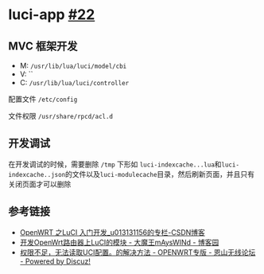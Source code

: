 # luci-app [#22](https://github.com/vhxubo/blog/issues/22)

## MVC 框架开发

- M: `/usr/lib/lua/luci/model/cbi`
- V: ``
- C: `/usr/lib/lua/luci/controller`

配置文件 `/etc/config`

文件权限 `/usr/share/rpcd/acl.d`

## 开发调试

在开发调试的时候，需要删除 `/tmp` 下形如 `luci-indexcache...lua`和`luci-indexcache..json`的文件以及`luci-modulecache`目录，然后刷新页面，并且只有关闭页面才可以删除

## 参考链接

- [OpenWRT 之LuCI 入门开发_u013131156的专栏-CSDN博客](https://blog.csdn.net/u013131156/article/details/45824203)
- [开发OpenWrt路由器上LuCI的模块 - 大魔王mAysWINd - 博客园](https://www.cnblogs.com/mayswind/p/3468124.html)
- [权限不足，无法读取UCI配置。的解决方法 - OPENWRT专版 - 恩山无线论坛 - Powered by Discuz!](https://www.right.com.cn/forum/thread-4033034-1-1.html)